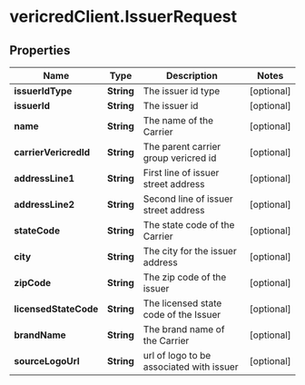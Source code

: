 # vericredClient.IssuerRequest

## Properties
Name | Type | Description | Notes
------------ | ------------- | ------------- | -------------
**issuerIdType** | **String** | The issuer id type | [optional] 
**issuerId** | **String** | The issuer id | [optional] 
**name** | **String** | The name of the Carrier | [optional] 
**carrierVericredId** | **String** | The parent carrier group vericred id | [optional] 
**addressLine1** | **String** | First line of issuer street address | [optional] 
**addressLine2** | **String** | Second line of issuer street address | [optional] 
**stateCode** | **String** | The state code of the Carrier | [optional] 
**city** | **String** | The city for the issuer address | [optional] 
**zipCode** | **String** | The zip code of the issuer | [optional] 
**licensedStateCode** | **String** | The licensed state code of the Issuer | [optional] 
**brandName** | **String** | The brand name of the Carrier | [optional] 
**sourceLogoUrl** | **String** | url of logo to be associated with issuer | [optional] 


